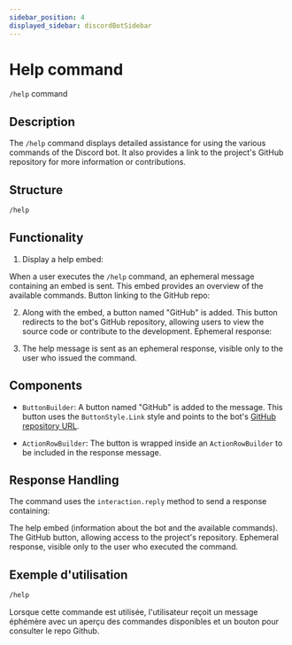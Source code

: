 ```yaml
---
sidebar_position: 4
displayed_sidebar: discordBotSidebar
---
```


# Help command
  `/help` command

## Description
The `/help` command displays detailed assistance for using the various commands of the Discord bot. It also provides a link to the project's GitHub repository for more information or contributions.

## Structure

```bash
/help
```

## Functionality

1. Display a help embed:

When a user executes the `/help` command, an ephemeral message containing an embed is sent. This embed provides an overview of the available commands.
Button linking to the GitHub repo:

2. Along with the embed, a button named "GitHub" is added. This button redirects to the bot's GitHub repository, allowing users to view the source code or contribute to the development.
Ephemeral response:

3. The help message is sent as an ephemeral response, visible only to the user who issued the command.

## Components

- `ButtonBuilder`:
A button named "GitHub" is added to the message. This button uses the `ButtonStyle.Link` style and points to the bot's [GitHub repository URL](https://github.com/discord-bot-points/Points-Discord).

- `ActionRowBuilder`:
The button is wrapped inside an `ActionRowBuilder` to be included in the response message.

## Response Handling
The command uses the `interaction.reply` method to send a response containing:

The help embed (information about the bot and the available commands).
The GitHub button, allowing access to the project's repository.
Ephemeral response, visible only to the user who executed the command.

## Exemple d'utilisation
```bash
/help
```
Lorsque cette commande est utilisée, l'utilisateur reçoit un message éphémère avec un aperçu des commandes disponibles et un bouton pour consulter le repo Github.
